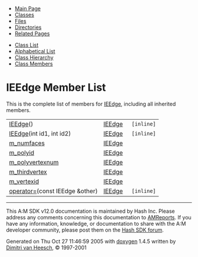 <div class="tabs">

- [Main Page](index.md)
- <span id="current">[Classes](annotated.md)</span>
- [Files](files.md)
- [Directories](dirs.md)
- [Related Pages](pages.md)

</div>

<div class="tabs">

- [Class List](annotated.md)
- [Alphabetical List](classes.md)
- [Class Hierarchy](hierarchy.md)
- [Class Members](functions.md)

</div>

# IEEdge Member List

This is the complete list of members for <a href="classIEEdge.md" class="el">IEEdge</a>, including all inherited members.

|  |  |  |
|----|----|----|
| <a href="classIEEdge.md#f5463b46cb850753ef0d6176d31de8eb" class="el">IEEdge</a>() | <a href="classIEEdge.md" class="el">IEEdge</a> | ` [inline]` |
| <a href="classIEEdge.md#025b09007c6bdf00537be4c30b69283a" class="el">IEEdge</a>(int id1, int id2) | <a href="classIEEdge.md" class="el">IEEdge</a> | ` [inline]` |
| <a href="classIEEdge.md#299a079f8aa5899d5ef08fc665019872" class="el">m_numfaces</a> | <a href="classIEEdge.md" class="el">IEEdge</a> |  |
| <a href="classIEEdge.md#70e32e5544d4c0c8633fcf9ab4657e3d" class="el">m_polyid</a> | <a href="classIEEdge.md" class="el">IEEdge</a> |  |
| <a href="classIEEdge.md#1df29457a4ac5b13107a432eb271f75a" class="el">m_polyvertexnum</a> | <a href="classIEEdge.md" class="el">IEEdge</a> |  |
| <a href="classIEEdge.md#9e134c765484e67a87db2d05beea90ec" class="el">m_thirdvertex</a> | <a href="classIEEdge.md" class="el">IEEdge</a> |  |
| <a href="classIEEdge.md#e5c738413ff8b841d381d5cffda886cc" class="el">m_vertexid</a> | <a href="classIEEdge.md" class="el">IEEdge</a> |  |
| <a href="classIEEdge.md#35110c1ee77e5ed978bbb5df483bb769" class="el">operator=</a>(const IEEdge &other) | <a href="classIEEdge.md" class="el">IEEdge</a> | ` [inline]` |

------------------------------------------------------------------------

<span class="small">This A:M SDK v12.0 documentation is maintained by Hash Inc. Please address any comments concerning this documentation to [AMReports](http://www.hash.com/reports). If you have any information, knowledge, or documentation to share with the A:M developer community, please post them on the [Hash SDK forum](http://www.hash.com/forums/index.php?showforum=11).</span>

Generated on Thu Oct 27 11:46:59 2005 with [<span class="image placeholder" original-image-src="doxygen.png" original-image-title="" height="45" width="100" align="middle" border="0">doxygen</span>](http://www.doxygen.org/index.html) 1.4.5 written by [Dimitri van Heesch](mailto:dimitri@stack.nl), © 1997-2001
